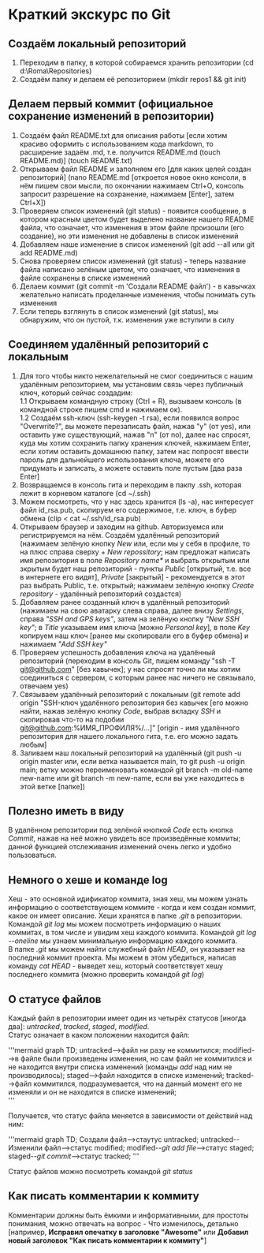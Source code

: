 # Краткий экскурс по Git  
  
## Создаём локальный репозиторий  
  
1. Переходим в папку, в которой собираемся хранить репозитории (cd d:\Roma\Repositories\)  
2. Создаём папку и делаем её репозиторием (mkdir repos1 && git init)  
  
## Делаем первый коммит (официальное сохранение изменений в репозитории)  
  
1. Создаём файл README.txt для описания работы [если хотим красиво оформить с использованием кода markdown, то расширение задаём .md, т.е. получится README.md (touch README.md)] (touch README.txt)  
2. Открываем файл README и заполняем его [для каких целей создан репозиторий] (nano README.md [откроется новое окно консоли, в нём пишем свои мысли, по окончании нажимаем Ctrl+O, консоль запросит разрешение на сохранение, нажимаем [Enter], затем Ctrl+X])  
3. Проверяем список изменений (git status) - появится сообщение, в котором красным цветом будет выделено название нашего README файла, что означает, что изменения в этом файле произошли (его создание), но эти изменения не добавлены в список изменений  
4. Добавляем наше изменение в список изменений (git add --all или git add README.md)  
5. Снова проверяем список изменений (git status) - теперь название файла написано зелёным цветом, что означает, что изменения в файле сохранены в списке изменений  
6. Делаем коммит (git commit -m 'Создали README файл') - в кавычках желательно написать проделанные изменения, чтобы понимать суть изменения  
7. Если теперь взглянуть в список изменений (git status), мы обнаружим, что он пустой, т.к. изменения уже вступили в силу  
  
## Соединяем удалённый репозиторий с локальным  
  
1. Для того чтобы никто нежелательный не смог соединиться с нашим удалённым репозиторием, мы установим связь через публичный ключ, который сейчас создадим:  
1.1 Открываем командную строку (Ctrl + R), вызываем консоль (в командной строке пишем cmd и нажимаем ок).  
1.2 Создаём ssh-ключ (ssh-keygen -t rsa), если появился вопрос "Overwrite?", вы можете перезаписать файл, нажав "y" (от yes), или оставить уже существующий, нажав "n" (от no), далее нас спросят, куда мы хотим сохранить папку хранения ключей, нажимаем Enter, если хотим оставить домашнюю папку, затем нас попросят ввести пароль для дальнейшего использования ключа, можете его придумать и записать, а можете оставить поле пустым [два раза Enter]  
2. Возвращаемся в консоль гита и переходим в пакпу .ssh, которая лежит в корневом каталоге (cd ~/.ssh)  
3. Можем посмотреть, что у нас здесь хранится (ls -a), нас интересует файл id_rsa.pub, скопируем его содержимое, т.е. ключ, в буфер обмена (clip < cat ~/.ssh/id_rsa.pub)  
4. Открываем браузер и заходим на github. Авторизуемся или регистрируемся на нём. Создаём удалённый репозиторий (нажимаем зелёную кнопку _New_ или, если мы у себя в профиле, то на плюс справа сверху + _New repossitory_; нам предложат написать имя репозитория в поле _Repository name*_ и выбрать открытым или зкрытым будет наш репозиторий - пункты _Public_ [открытый, т.е. все в интернете его видят], _Private_ [закрытый] - рекомендуется в этот раз выбрать Public, т.е. открытый; нажимаем зелёную кнопку _Create repository_ - удалённый репозиторий создастся)  
5. Добавляем ранее созданный ключ в удалённый репозиторий (нажимаем на свою аватарку слева справа, далее внизу _Settings_, справа _"SSH and GPS keys"_, затем на зелёную кнопку _"New SSH key"_; в _Title_ указываем имя ключа [можно _Personal key_], в поле _Key_ копируем наш ключ [ранее мы скопировали его в буфер обмена] и нажимаем _"Add SSH key"_  
6. Проверяем успешность добавления ключа на удалённый репозиторий (переходим в консоль Git, пишем команду "ssh -T git@github.com" [без кавычек]; у нас спросят точно ли мы хотим соединиться с сервером, с которым ранее нас ничего не связывало, отвечаем yes)  
7. Связываем удалённый репозиторий с локальным (git remote add origin "SSH-ключ удалённого репозитория без кавычек [его можно найти, нажав зелёную кнопку _Code_, выбрав вкладку _SSH_ и скопировав что-то на подобии git@github.com:%ИМЯ_ПРОФИЛЯ%/...]" [origin - имя удалённого репозитория для нашего локального гита, т.е. его можно задать любым]  
8. Заливаем наш локальный репозиторий на удалённый (git push -u origin master или, если ветка называется main, то git push -u origin main; ветку можно переименовать командой git branch -m old-name new-name или git branch -m new-name, если вы уже находитесь в этой ветке [папке])  
  
## Полезно иметь в виду  
  
В удалённом репозитории под зелёной кнопкой _Code_ есть кнопка _Commit_, нажав на неё можно увидеть все произведённые коммиты; данной функцией отслеживания изменений очень легко и удобно пользоваться.
  
## Немного о хеше и команде log  
  
Хеш - это основной идификатор коммита, зная хеш, мы можем узнать информацию о соответствующем коммите - когда и кем создан коммит, какое он имеет описание. Хеши хранятся в папке _.git_ в репозитории.  
Командой _git log_ мы можем посмотреть информацию о наших коммитах, в том числе и увидим хеш каждого коммита. Командой _git log --oneline_ мы узнаем минимальную информацию каждого коммита.  
В папке _.git_ мы можем найти служебный файл _HEAD_, он указывает на последний коммит проекта. Мы можем в этом убедиться, написав команду _cat HEAD_ - выведет хеш, который соответствует хешу последнего коммита (можно проверить командой _git log_)  
  
## О статусе файлов  
  
Каждый файл в репозитории имеет один из четырёх статусов [иногда два]: _untracked_, _tracked_, _staged_, _modified_.  
Статус означает в каком положении находится файл:  
  

'''mermaid
  graph TD;
	untracked-->файл ни разу не коммитился;
	modified-->в файле были произведены изменения, но сам файл не коммитился и не находится внутри списка изменений (команды _add_ над ним не производилось);
	staged-->файл находится в списке изменений;
	tracked-->файл коммитился, подразумевается, что на данный момент его не изменяли и он не находится в списке изменений;  
'''
  
Получается, что статус файла меняется в зависимости от действий над ним:  
  

'''mermaid
  graph TD;
	Создали файл-->стаутус untracked;
	untracked--Изменили файл-->статус modified;
	modified--_git add file_-->статус staged;
	staged--_git commit_-->статус tracked;
'''
  	
Статус файлов можно посмотреть командой _git status_  
  
## Как писать комментарии к коммиту  
  
Комментарии должны быть ёмкими и информативными, для простоты понимания, можно отвечать на вопрос - Что изменилось, детально [например, __Исправил опечатку в заголовке "Awesome"__ или __Добавил новый заголовок "Как писать комментарии к коммиту"__]  
  
